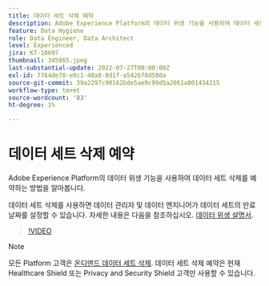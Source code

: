 ```yaml
---
title: 데이터 세트 삭제 예약
description: Adobe Experience Platform의 데이터 위생 기능을 사용하여 데이터 세트를 삭제하는 방법에 대해 알아봅니다.
feature: Data Hygiene
role: Data Engineer, Data Architect
level: Experienced
jira: KT-10697
thumbnail: 345065.jpeg
last-substantial-update: 2022-07-27T00:00:00Z
exl-id: 7764de70-e0c1-48a8-8d1f-a5426f8d580a
source-git-commit: 39a2297c90162bde5ae9c99d5a2061a801434215
workflow-type: tm+mt
source-wordcount: '83'
ht-degree: 1%

---
```


# 데이터 세트 삭제 예약

Adobe Experience Platform의 데이터 위생 기능을 사용하여 데이터 세트 삭제를 예약하는 방법을 알아봅니다.

데이터 세트 삭제를 사용하면 데이터 관리자 및 데이터 엔지니어가 데이터 세트의 만료 날짜를 설정할 수 있습니다. 자세한 내용은 다음을 참조하십시오. [데이터 위생 설명서](https://experienceleague.adobe.com/docs/experience-platform/hygiene/home.html?lang=ko).


>[!VIDEO](https://video.tv.adobe.com/v/345065?learn=on)

>[!NOTE]
>
> 모든 Platform 고객은 [온디맨드 데이터 세트 삭제](https://experienceleague.adobe.com/docs/experience-platform/catalog/datasets/user-guide.html#delete). 데이터 세트 삭제 예약은 현재 Healthcare Shield 또는 Privacy and Security Shield 고객만 사용할 수 있습니다.
